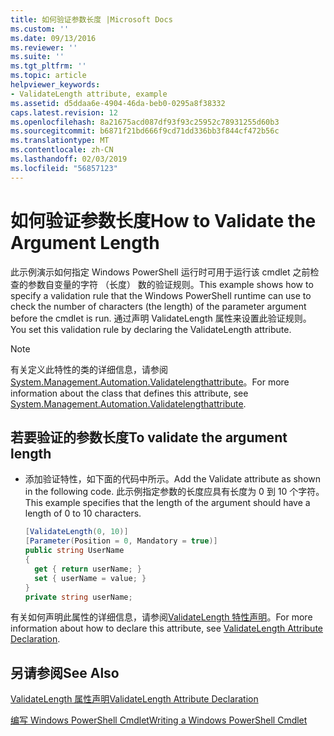 ```yaml
---
title: 如何验证参数长度 |Microsoft Docs
ms.custom: ''
ms.date: 09/13/2016
ms.reviewer: ''
ms.suite: ''
ms.tgt_pltfrm: ''
ms.topic: article
helpviewer_keywords:
- ValidateLength attribute, example
ms.assetid: d5ddaa6e-4904-46da-beb0-0295a8f38332
caps.latest.revision: 12
ms.openlocfilehash: 8a21675acd087df93f93c25952c78931255d60b3
ms.sourcegitcommit: b6871f21bd666f9cd71dd336bb3f844cf472b56c
ms.translationtype: MT
ms.contentlocale: zh-CN
ms.lasthandoff: 02/03/2019
ms.locfileid: "56857123"
---
```

# <a name="how-to-validate-the-argument-length"></a><span data-ttu-id="638f4-102">如何验证参数长度</span><span class="sxs-lookup"><span data-stu-id="638f4-102">How to Validate the Argument Length</span></span>

<span data-ttu-id="638f4-103">此示例演示如何指定 Windows PowerShell 运行时可用于运行该 cmdlet 之前检查的参数自变量的字符 （长度） 数的验证规则。</span><span class="sxs-lookup"><span data-stu-id="638f4-103">This example shows how to specify a validation rule that the Windows PowerShell runtime can use to check the number of characters (the length) of the parameter argument before the cmdlet is run.</span></span> <span data-ttu-id="638f4-104">通过声明 ValidateLength 属性来设置此验证规则。</span><span class="sxs-lookup"><span data-stu-id="638f4-104">You set this validation rule by declaring the ValidateLength attribute.</span></span>

> [!NOTE]
> <span data-ttu-id="638f4-105">有关定义此特性的类的详细信息，请参阅[System.Management.Automation.Validatelengthattribute](/dotnet/api/System.Management.Automation.ValidateLengthAttribute)。</span><span class="sxs-lookup"><span data-stu-id="638f4-105">For more information about the class that defines this attribute, see [System.Management.Automation.Validatelengthattribute](/dotnet/api/System.Management.Automation.ValidateLengthAttribute).</span></span>

## <a name="to-validate-the-argument-length"></a><span data-ttu-id="638f4-106">若要验证的参数长度</span><span class="sxs-lookup"><span data-stu-id="638f4-106">To validate the argument length</span></span>

- <span data-ttu-id="638f4-107">添加验证特性，如下面的代码中所示。</span><span class="sxs-lookup"><span data-stu-id="638f4-107">Add the Validate attribute as shown in the following code.</span></span> <span data-ttu-id="638f4-108">此示例指定参数的长度应具有长度为 0 到 10 个字符。</span><span class="sxs-lookup"><span data-stu-id="638f4-108">This example specifies that the length of the argument should have a length of 0 to 10 characters.</span></span>

    ```csharp
    [ValidateLength(0, 10)]
    [Parameter(Position = 0, Mandatory = true)]
    public string UserName
    {
      get { return userName; }
      set { userName = value; }
    }
    private string userName;
    ```

<span data-ttu-id="638f4-109">有关如何声明此属性的详细信息，请参阅[ValidateLength 特性声明](./validatelength-attribute-declaration.md)。</span><span class="sxs-lookup"><span data-stu-id="638f4-109">For more information about how to declare this attribute, see [ValidateLength Attribute Declaration](./validatelength-attribute-declaration.md).</span></span>

## <a name="see-also"></a><span data-ttu-id="638f4-110">另请参阅</span><span class="sxs-lookup"><span data-stu-id="638f4-110">See Also</span></span>

[<span data-ttu-id="638f4-111">ValidateLength 属性声明</span><span class="sxs-lookup"><span data-stu-id="638f4-111">ValidateLength Attribute Declaration</span></span>](./validatelength-attribute-declaration.md)

[<span data-ttu-id="638f4-112">编写 Windows PowerShell Cmdlet</span><span class="sxs-lookup"><span data-stu-id="638f4-112">Writing a Windows PowerShell Cmdlet</span></span>](./writing-a-windows-powershell-cmdlet.md)
